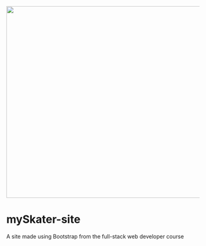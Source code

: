 <a href="https://imgflip.com/gif/2om2bh"><img src="https://i.imgflip.com/2om2bh.gif" width="1920" height="500"/></a>

# mySkater-site
A site made using Bootstrap from the full-stack web developer course
